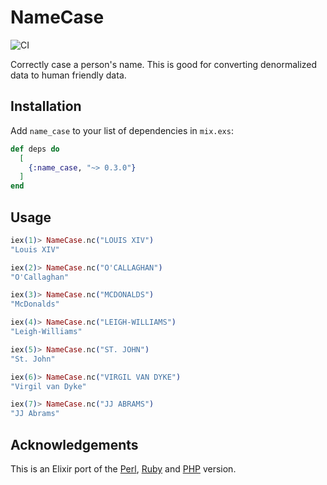 # NameCase

![CI](https://github.com/dre1080/name_case/actions/workflows/ci.yml/badge.svg)

Correctly case a person's name. This is good for converting denormalized data to human friendly data.

## Installation

Add `name_case` to your list of dependencies in `mix.exs`:

```elixir
def deps do
  [
    {:name_case, "~> 0.3.0"}
  ]
end
```

## Usage

```elixir
iex(1)> NameCase.nc("LOUIS XIV")
"Louis XIV"

iex(2)> NameCase.nc("O'CALLAGHAN")
"O'Callaghan"

iex(3)> NameCase.nc("MCDONALDS")
"McDonalds"

iex(4)> NameCase.nc("LEIGH-WILLIAMS")
"Leigh-Williams"

iex(5)> NameCase.nc("ST. JOHN")
"St. John"

iex(6)> NameCase.nc("VIRGIL VAN DYKE")
"Virgil van Dyke"

iex(7)> NameCase.nc("JJ ABRAMS")
"JJ Abrams"
```

## Acknowledgements

This is an Elixir port of the [Perl](https://github.com/barbie/lingua-en-namecase), [Ruby](https://github.com/tenderlove/namecase) and [PHP](https://github.com/tamtamchik/namecase) version.
